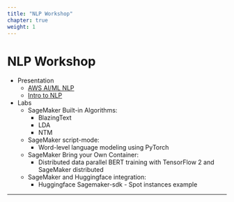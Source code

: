 ```yaml
---
title: "NLP Workshop"
chapter: true
weight: 1
---
```


# NLP Workshop

* Presentation 
	* [AWS AI/ML NLP](resources/AWS_AIML-NLP.pptx)
	* [Intro to NLP](../resources/NLP_Introduction.pptx)
* Labs
	* SageMaker Built-in Algorithms:
		* BlazingText
		* LDA
		* NTM
	* SageMaker script-mode:
		* Word-level language modeling using PyTorch
	* SageMaker Bring your Own Container:
		* Distributed data parallel BERT training with TensorFlow 2 and SageMaker distributed
	* SageMaker and Huggingface integration:
		* Huggingface Sagemaker-sdk - Spot instances example



----


<!-- Workshop website: http://bit.ly/nlp



### Day1
| Agenda               |              |                                    |
|----------------------|--------------|------------------------------------|
| 9:10 AM \- 9:30 AM   | Presentation |  |
| 9:30 AM \- 10:00 AM  | Lab          |                      |
| 10:00 AM \- 10:10 AM | Presentation |                |
| 10:10 AM \- 10:30 AM | Lab          |                |
| 10:30 AM \- 10:40 AM |              | Break                              |
| 10:40 AM \- 10:50 AM | Presentation |                    |
| 10:50 AM \- 11:50 AM | Lab          |                    |
| 11:20 AM \- 12:00 AM |              |                      | -->